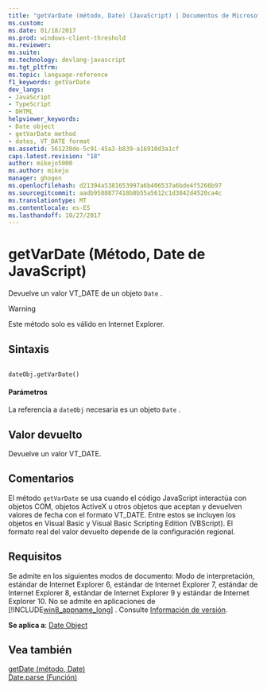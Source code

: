 ```yaml
---
title: "getVarDate (método, Date) (JavaScript) | Documentos de Microsoft"
ms.custom: 
ms.date: 01/18/2017
ms.prod: windows-client-threshold
ms.reviewer: 
ms.suite: 
ms.technology: devlang-javascript
ms.tgt_pltfrm: 
ms.topic: language-reference
f1_keywords: getVarDate
dev_langs:
- JavaScript
- TypeScript
- DHTML
helpviewer_keywords:
- Date object
- getVarDate method
- dates, VT_DATE format
ms.assetid: 561238de-5c91-45a3-b839-a16910d3a1cf
caps.latest.revision: "18"
author: mikejo5000
ms.author: mikejo
manager: ghogen
ms.openlocfilehash: d21394a5381653997a6b406537a6bde4f5266b97
ms.sourcegitcommit: aadb9588877418b8b55a5612c1d3842d4520ca4c
ms.translationtype: MT
ms.contentlocale: es-ES
ms.lasthandoff: 10/27/2017
---
```

# <a name="getvardate-method-date-javascript"></a>getVarDate (Método, Date de JavaScript)
Devuelve un valor VT_DATE de un objeto `Date` .  
  
> [!WARNING]
>  Este método solo es válido en Internet Explorer.  
  
## <a name="syntax"></a>Sintaxis  
  
```  
  
dateObj.getVarDate()   
```  
  
#### <a name="parameters"></a>Parámetros  
 La referencia a `dateObj` necesaria es un objeto `Date` .  
  
## <a name="return-value"></a>Valor devuelto  
 Devuelve un valor VT_DATE.  
  
## <a name="remarks"></a>Comentarios  
 El método `getVarDate` se usa cuando el código JavaScript interactúa con objetos COM, objetos ActiveX u otros objetos que aceptan y devuelven valores de fecha con el formato VT_DATE. Entre estos se incluyen los objetos en Visual Basic y Visual Basic Scripting Edition (VBScript). El formato real del valor devuelto depende de la configuración regional.  
  
## <a name="requirements"></a>Requisitos  
 Se admite en los siguientes modos de documento: Modo de interpretación, estándar de Internet Explorer 6, estándar de Internet Explorer 7, estándar de Internet Explorer 8, estándar de Internet Explorer 9 y estándar de Internet Explorer 10. No se admite en aplicaciones de [!INCLUDE[win8_appname_long](../../javascript/includes/win8-appname-long-md.md)] . Consulte [Información de versión](../../javascript/reference/javascript-version-information.md).  
  
 **Se aplica a**: [Date Object](../../javascript/reference/date-object-javascript.md)  
  
## <a name="see-also"></a>Vea también  
 [getDate (método, Date)](../../javascript/reference/getdate-method-date-javascript.md)   
 [Date.parse (Función)](../../javascript/reference/date-parse-function-javascript.md)